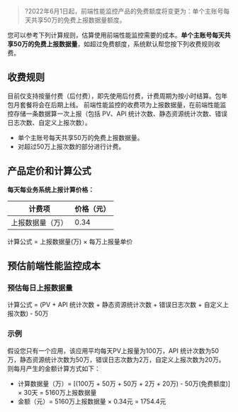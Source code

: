 >?2022年6月1日起，前端性能监控产品的免费额度将变更为：单个主账号每天共享50万的免费上报数据量额度。

您可以参考下列计算规则，估算使用前端性能监控需要的成本。**单个主账号每天共享50万的免费上报数据量**，如超过免费额度，系统默认帮您按下列收费规则收费。

## 收费规则
目前仅支持按量付费（后付费），即先使用后付费，计费周期为按小时结算。包年包月套餐将会在后期上线。
前端性能监控的收费项为上报数据量，在前端性能监控存储一条数据算一次上报（包括 PV、API 统计次数、静态资源统计次数、错误日志次数、自定义上报次数）。
- 单个主账号每天共享50万的免费上报数据量。
- 对超过50万上报次数的部分进行计费。


## 产品定价和计算公式
**每天每业务系统上报计算价格：**

| 计费项 | 价格（元） |
|---------|---------|
|上报数据量（万）|0.34|


计算公式 = 上报数据量(万) × 每万上报量单价


## 预估前端性能监控成本
### 预估每日上报数据量
计算公式 = (PV + API 统计次数 + 静态资源统计次数 + 错误日志次数 + 自定义上报次数) - 50万

### 示例
假设您只有一个应用，该应用平均每天PV上报量为100万，API 统计次数为50万，静态资源统计次数为50万，错误日志次数为2万，自定义上报次数为20万。则每月产生的金额计算方式如下：
- 计算数据量（万）= [(100万 + 50万 + 50万 + 2万 + 20万) - 50万(免费额度)] × 30天 = 5160万上报数据量
- 金额（元）= 5160万上报数据量 × 0.34元 = 1754.4元
